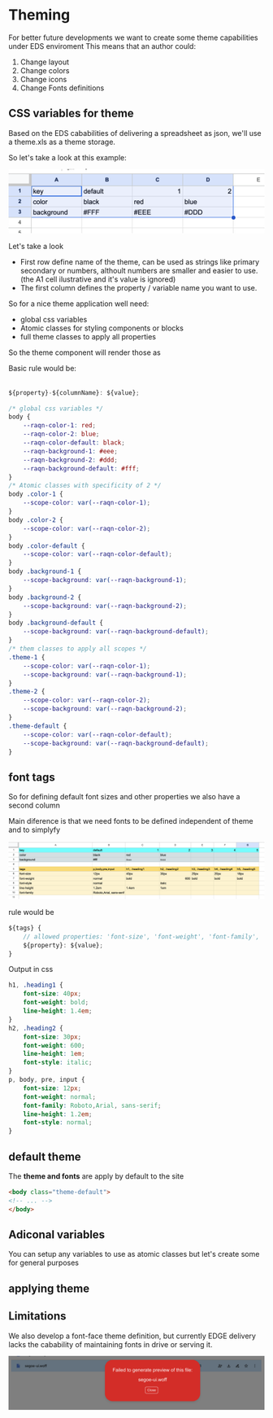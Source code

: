 # Theming

For better future developments we want to create some theme capabilities under EDS enviroment
This means that an author could:

1. Change layout
2. Change colors
3. Change icons
4. Change Fonts definitions


## CSS variables for theme

Based on the EDS cababilities of delivering a spreadsheet as json,
we'll use a theme.xls as a theme storage.

So let's take a look at this example:

![Theme concept](../assets/theme-concept-excel.png)

Let's take a look

- First row define name of the theme, can be used as strings like primary secondary or numbers, althoult numbers are smaller and easier to use. (the A1 cell ilustrative and it's value is ignored)
- The first column defines the property / variable name you want to use.

So for a nice theme application well need:
 - global css variables
 - Atomic classes for styling components or blocks
 - full theme classes to apply all properties


So the theme component will render those as 

Basic rule would be:

```javascript 

${property}-${columnName}: ${value};

```

```css
/* global css variables */
body {
    --raqn-color-1: red;
    --raqn-color-2: blue;
    --raqn-color-default: black;
    --raqn-background-1: #eee;
    --raqn-background-2: #ddd;
    --raqn-background-default: #fff;
}
/* Atomic classes with specificity of 2 */
body .color-1 {
    --scope-color: var(--raqn-color-1);
}
body .color-2 {
    --scope-color: var(--raqn-color-2);
}
body .color-default {
    --scope-color: var(--raqn-color-default);
}
body .background-1 {
    --scope-background: var(--raqn-background-1);
}
body .background-2 {
    --scope-background: var(--raqn-background-2);
}
body .background-default {
    --scope-background: var(--raqn-background-default);
}
/* them classes to apply all scopes */
.theme-1 {
    --scope-color: var(--raqn-color-1);
    --scope-background: var(--raqn-background-1);
}
.theme-2 {
    --scope-color: var(--raqn-color-2);
    --scope-background: var(--raqn-background-2);
}
.theme-default {
    --scope-color: var(--raqn-color-default);
    --scope-background: var(--raqn-background-default);
}
```

## font tags 
So for defining default font sizes and other properties we also have a second column

Main diference is that we need fonts to be defined independent of theme and to simplyfy 

![Alt text](../assets/theme-fonts.png)

rule would be 
```javascript
${tags} {
    // allowed properties: 'font-size', 'font-weight', 'font-family', 'line-height', 'font-style'
    ${property}: ${value};
}
```
Output in css 
```css
h1, .heading1 {
    font-size: 40px;
    font-weight: bold;
    line-height: 1.4em;
}
h2, .heading2 {
    font-size: 30px;
    font-weight: 600;
    line-height: 1em;
    font-style: italic;
}
p, body, pre, input {
    font-size: 12px;
    font-weight: normal;
    font-family: Roboto,Arial, sans-serif;
    line-height: 1.2em;
    font-style: normal;
}
```

## default theme

The __theme and fonts__ are apply by default to the site

```HTML
<body class="theme-default">
<!-- ... -->
</body>
```

## Adiconal variables 

You can setup any variables to use as atomic classes but let's create some for general purposes 




## applying theme




## Limitations

We also develop a font-face theme definition, but currently EDGE delivery lacks the cabability of maintaining fonts in drive or serving it.

![Alt text](../assets/font-limitation.png)